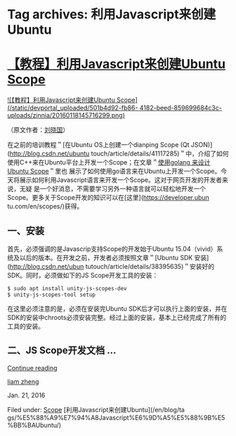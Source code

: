 





# Tag archives: 利用Javascript来创建Ubuntu





#  [【教程】利用Javascript来创建Ubuntu Scope](/en/blog/2016/01/21/js-scope/)

[ ![【教程】利用Javascript来创建Ubuntu Scope](/static/devportal_uploaded/501b4d92-fb86-
4182-beed-859699684c3c-uploads/zinnia/20160118145716299.png)
](/en/blog/2016/01/21/js-scope/)

（原文作者：[刘晓国](http://blog.csdn.net/ubuntutouch/article/details/50535368)）

在之前的培训教程＂[在Ubuntu OS上创建一个dianping Scope (Qt JSON)](http://blog.csdn.net/ubuntu
touch/article/details/41117285)＂中，介绍了如何使用C++来在Ubuntu平台上开发一个Scope；在文章＂[使用golang
来设计Ubuntu Scope](http://blog.csdn.net/ubuntutouch/article/details/46724739)＂里也
展示了如何使用go语言来在Ubuntu上开发一个Scope。今天将展示如何利用Javascript语言来开发一个Scope。这对于网页开发的开发者来说，无疑
是一个好消息，不需要学习另外一种语言就可以轻松地开发一个Scope。更多关于Scope开发的知识可以在[这里](https://developer.ubun
tu.com/en/scopes/)获得。

## 一、安装

首先，必须强调的是Javascrip支持Scope的开发始于Ubuntu
15.04（vivid）系统及以后的版本。在开发之前，开发者必须按照文章＂[Ubuntu SDK 安装](http://blog.csdn.net/ubun
tutouch/article/details/38395635)＂安装好的SDK。同时，必须做如下的JS Scope开发工具的安装：

    
    $ sudo apt install unity-js-scopes-dev
    $ unity-js-scopes-tool setup

在这里必须注意的是，必须在安装完Ubuntu
SDK后才可以执行上面的安装，并在SDK的安装中chroots必须安装完整。经过上面的安装，基本上已经完成了所有的工具的安装。

## 二、JS Scope开发文档 ...

[Continue reading](/en/blog/2016/01/21/js-scope/)

[liam zheng](/en/blog/authors/tmacyunn1/)

Jan. 21, 2016

Filed under: [Scope](/en/blog/tags/Scope/) [利用Javascript来创建Ubuntu](/en/blog/ta
gs/%E5%88%A9%E7%94%A8Javascript%E6%9D%A5%E5%88%9B%E5%BB%BAUbuntu/)





